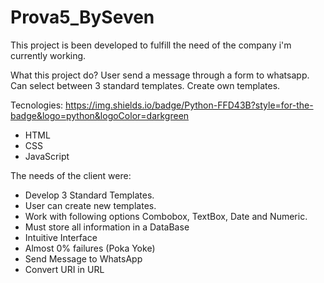 # Prova5_BySeven

This project is been developed to fulfill the need of the company i'm currently working.

What this project do?
  User send a message through a form to whatsapp.
  Can select between 3 standard templates.
  Create own templates.

Tecnologies:
https://img.shields.io/badge/Python-FFD43B?style=for-the-badge&logo=python&logoColor=darkgreen
  - HTML
  - CSS
  - JavaScript
  
The needs of the client were:
  - Develop 3 Standard Templates.
  - User can create new templates.
  - Work with following options Combobox, TextBox, Date and Numeric.
  - Must store all information in a DataBase
  - Intuitive Interface
  - Almost 0% failures (Poka Yoke)
  - Send Message to WhatsApp
  - Convert URI in URL
